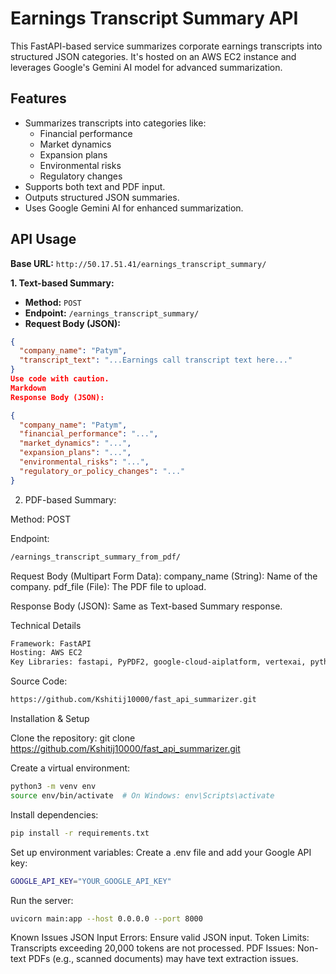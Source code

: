 # Earnings Transcript Summary API

This FastAPI-based service summarizes corporate earnings transcripts into structured JSON categories. It's hosted on an AWS EC2 instance and leverages Google's Gemini AI model for advanced summarization.

## Features

* Summarizes transcripts into categories like:
    * Financial performance
    * Market dynamics
    * Expansion plans
    * Environmental risks
    * Regulatory changes
* Supports both text and PDF input.
* Outputs structured JSON summaries.
* Uses Google Gemini AI for enhanced summarization.

## API Usage

**Base URL:** `http://50.17.51.41/earnings_transcript_summary/`

**1. Text-based Summary:**

* **Method:** `POST`
* **Endpoint:** `/earnings_transcript_summary/`
* **Request Body (JSON):**
```json
{
  "company_name": "Patym",
  "transcript_text": "...Earnings call transcript text here..."
}
Use code with caution.
Markdown
Response Body (JSON):

{
  "company_name": "Patym",
  "financial_performance": "...",
  "market_dynamics": "...",
  "expansion_plans": "...",
  "environmental_risks": "...",
  "regulatory_or_policy_changes": "..."
}
```
2. PDF-based Summary:

Method: POST

Endpoint: 
```bash
/earnings_transcript_summary_from_pdf/
```

Request Body (Multipart Form Data):
company_name (String): Name of the company.
pdf_file (File): The PDF file to upload.

Response Body (JSON): Same as Text-based Summary response.

Technical Details

```bash
Framework: FastAPI
Hosting: AWS EC2
Key Libraries: fastapi, PyPDF2, google-cloud-aiplatform, vertexai, python-dotenv
```

Source Code: 
```bash
https://github.com/Kshitij10000/fast_api_summarizer.git
```

Installation & Setup

Clone the repository:
git clone https://github.com/Kshitij10000/fast_api_summarizer.git



Create a virtual environment:
```bash
python3 -m venv env 
source env/bin/activate  # On Windows: env\Scripts\activate
```

Install dependencies:
```bash
pip install -r requirements.txt
```

Set up environment variables: Create a .env file and add your Google API key:
```bash 
GOOGLE_API_KEY="YOUR_GOOGLE_API_KEY"
```


Run the server:
```bash
uvicorn main:app --host 0.0.0.0 --port 8000
```

Known Issues
JSON Input Errors: Ensure valid JSON input.
Token Limits: Transcripts exceeding 20,000 tokens are not processed.
PDF Issues: Non-text PDFs (e.g., scanned documents) may have text extraction issues.


